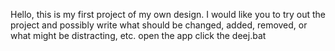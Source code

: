 Hello, this is my first project of my own design. I would like you to try out the project and possibly write what should be changed, added, removed, or what might be distracting, etc.
open the app click the deej.bat
